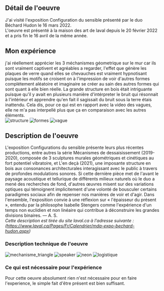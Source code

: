 ## Détail de l'oeuvre
J'ai visité l'exposition Configuration du sensible présenté par le duo Béchard Hudon le 16 mars 2022.  
L'oeuvre est présenté à la maison des art de laval depuis le 20 février 2022 et a pris fin le 16 avril de la même année.

## Mon expérience
j'ai réellement apprécier les 3 méchanismes géometrique sur le mur car ils sont vraiment captivent et agréables a regarder, l'effet que génère les plaques de verre quand elles se chevauches est vraiment hypnotisant puisque les motifs se croisent on à l'impression de voir d'autres formes complétement aléatoire et imaginaire se créer au sain des autres formes qui sont quant à elle bien réelle. La grande structure en bois était intriguante puisque qu'il y avait en plusieurs manière d'intérpreter le bruit qui résonnait à l'intérieur et apprendre qu'en fait il sagissait du bruit sous la terre étais inattendu. Cela dis, pour ce qui est en rapport avec la video des vagues, elle ne m'a pas interpellé plus que ça en comparaison avec les autres éléments.  
![structure](medias/structure.jpg)
![formes](medias/formes.jpg)
![vague](medias/vague.jpg)


## Description de l'oeuvre
L'exposition Configurations du sensible présente leurs plus récentes productions, entre autres la série Mécanismes de dessaisissement (2019-2020), composée de 3 sculptures murales géométriques et cinétiques au fort potentiel vibratoire, et L'en deçà (2021), une imposante structure en bois aux consonances architecturales interagissant avec le public à travers de profondes modulations sonores. Si cette dernière pièce met de l'avant le paysage acoustique et tellurique de différents milieux naturels où le duo a mené des recherches de fond, d'autres œuvres misent sur des variations optiques qui témoignent implicitement d'une volonté de bousculer certains paradigmes sociaux afin de repenser nos manières de voir et d'agir. Dans l'ensemble, l'exposition convie à une réflexion sur « l'épaisseur du présent », entendu par la philosophe Isabelle Stengers comme l'expérience d'un temps non euclidien et non linéaire qui contribue à déconstruire les grandes divisions binaires. — A. S.  
*Cette description est tirée du site laval.ca à l'adresse suivante : (https://www.laval.ca/Pages/Fr/Calendrier/mda-expo-bechard-hudon.aspx)*

### Description technique de l'oeuvre

![mechanisme_triangle](medias/mechanisme_triangle.jpg)
![speaker](medias/speaker.jpg)
![neon](medias/neon.jpg)
![logistique](medias/logistique.jpg)

### Ce qui est nécessaire pour l'expérience
Pour cette oeuvre absolument rien n'est nécessaire pour en faire l'experience, le simple fait d'être présent est bien suffisant.
